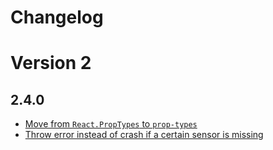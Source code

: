 # Changelog

# Version 2

## 2.4.0

- [Move from `React.PropTypes` to `prop-types`](https://github.com/react-native-sensors/react-native-sensors/pull/33)
- [Throw error instead of crash if a certain sensor is missing](https://github.com/react-native-sensors/react-native-sensors/pull/32)